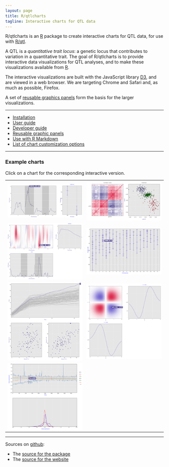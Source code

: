 ```yaml
---
layout: page
title: R/qtlcharts
tagline: Interactive charts for QTL data
---
```


R/qtlcharts is an [R](http://www.r-project.org) package to create
interactive charts for QTL data, for use
with [R/qtl](http://www.rqtl.org).

A QTL is a _quantitative trait locus_: a genetic locus that
contributes to variation in a quantitative trait. The
goal of R/qtlcharts is to provide interactive data visualizations for QTL
analyses, and to make these visualizations available from [R](http://www.r-project.org).

The interactive visualizations are built with the JavaScript library
[D3](http://d3js.org), and are viewed in a web browser. We are
targeting Chrome and Safari and, as much as possible, Firefox.

A set of [reusable graphics panels](pages/panels.html) form the basis
for the larger visualizations.

---

- [Installation](pages/installation.html) 
- [User guide](assets/vignettes/userGuide.html) 
- [Developer guide](assets/vignettes/develGuide.html)
- [Reusable graphic panels](pages/panels.html)
- [Use with R Markdown](assets/vignettes/Rmarkdown.html)
- [List of chart customization options](assets/vignettes/chartOpts.html)

---

### Example charts

Click on a chart for the corresponding interactive version.

<link href="assets/css/image_table.css" rel="stylesheet" />

|                                                                                                                   |                                                                                                       |
| :---------------------------------------------------------------------------------------------------------------: | :---------------------------------------------------------------------------------------------------: |
| [![iplotScanone example](assets/pics/charts/iplotScanone.png)](example/iplotScanone.html)    | [![iplotCorr example](assets/pics/charts/iplotCorr.png)](example/iplotCorr.html) |
| [![iplotMScanone example](assets/pics/charts/iplotMScanone.png)](example/iplotMScanone.html) | [![iplotMap example](assets/pics/charts/iplotMap.png)](example/iplotMap.html)    |
| [![iplotCurves example](assets/pics/charts/iplotCurves.png)](example/iplotCurves.html)       | [![iheatmap example](assets/pics/charts/iheatmap.png)](example/iheatmap.html)    |
| [![iboxplot example](assets/pics/charts/iboxplot.png)](example/iboxplot.html)                |                                                                                                       |


---

Sources on [github](http://github.com):

- The [source for the package](https://github.com/kbroman/qtlcharts/tree/master)
- The [source for the website](https://github.com/kbroman/qtlcharts/tree/gh-pages)
